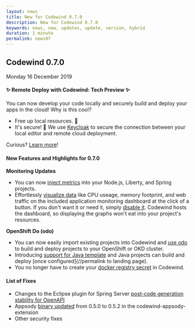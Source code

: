 ```yaml
---
layout: news
title: New for Codewind 0.7.0
description: New for Codewind 0.7.0
keywords: news, new, updates, update, version, hybrid
duration: 1 minute
permalink: news07
---
```


## Codewind 0.7.0
Monday 16 December 2019

#### ✨ Remote Deploy with Codewind: Tech Preview ✨

You can now develop your code locally and securely build and deploy your apps in the cloud! Why is this cool?
- Free up local resources. 👏
- It's secure! 🔐 We use [Keycloak](https://keycloak.org/) to secure the connection between your local editor and remote cloud deployment.

Curious? [Learn more](remoteoverview.html)!

#### New Features and Highlights for 0.7.0

**Monitoring Updates**
- You can now [inject metrics](https://github.com/codewind-resources/design-documentation/blob/master/codewindServer/metricsInjection.md) into your Node.js, Liberty, and Spring projects. 
- Effortlessly [visualize data](https://github.com/eclipse/codewind/issues/977) like CPU useage, memory footprint, and web traffic on the included application monitoring dashboard at the click of a button. If you don't want it or need it, simply [disable it](https://github.com/eclipse/codewind/issues/1290). Codewind hosts the dashboard, so displaying the graphs won't eat into your project's resources.

**OpenShift Do (odo)**
- You can now easily import existing projects into Codewind and [use odo](https://github.com/eclipse/codewind/issues/1115) to build and deploy projects to your OpenShift or OKD cluster.
- Introducing [support for Java template](https://github.com/eclipse/codewind/issues/450) and Java projects can build and deploy [once configured](//permalink to landing page).
- You no longer have to create your [docker registry secret](https://github.com/eclipse/codewind/issues/665) in Codewind.

#### List of Fixes
- Changes to the Eclipse plugin for Spring Server [post-code generation stability for OpenAPI](https://github.com/eclipse/codewind/issues/1116)
- Appsody [binary updated](https://github.com/eclipse/codewind-docs/pull/267) from 0.5.0 to 0.5.2 in the codewind-appsody-extension
- Other security fixes